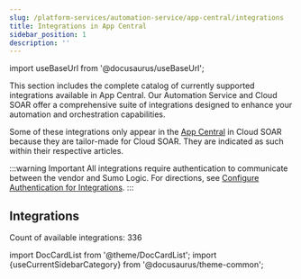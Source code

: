 ```yaml
---
slug: /platform-services/automation-service/app-central/integrations
title: Integrations in App Central
sidebar_position: 1
description: ''
---
```


import useBaseUrl from '@docusaurus/useBaseUrl';

This section includes the complete catalog of currently supported integrations available in App Central. Our Automation Service and Cloud SOAR offer a comprehensive suite of integrations designed to enhance your automation and orchestration capabilities. 

Some of these integrations only appear in the [App Central](/docs/cloud-soar/automation) in Cloud SOAR because they are tailor-made for Cloud SOAR. They are indicated as such within their respective articles.

:::warning Important
All integrations require authentication to communicate between the vendor and Sumo Logic. For directions, see [Configure Authentication for Integrations](/docs/platform-services/automation-service/configure-authentication-for-integrations/).
:::


## Integrations

Count of available integrations: 336

import DocCardList from '@theme/DocCardList';
import {useCurrentSidebarCategory} from '@docusaurus/theme-common';

<DocCardList items={useCurrentSidebarCategory().items} />
